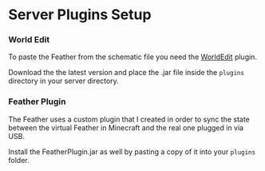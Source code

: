 # Server Plugins Setup

### World Edit

To paste the Feather from the schematic file you need the [WorldEdit](https://dev.bukkit.org/projects/worldedit) plugin.

Download the the latest version and place the .jar file inside the `plugins` directory in your server directory.


### Feather Plugin

The Feather uses a custom plugin that I created in order to sync the state between the virtual Feather in Minecraft and the real one plugged in via USB.

Install the FeatherPlugin.jar as well by pasting a copy of it into your `plugins` folder.

